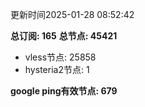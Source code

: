 更新时间2025-01-28 08:52:42

**总订阅: 165**
**总节点: 45421**
- vless节点: 25858
- hysteria2节点: 1

**google ping有效节点: 679**
